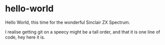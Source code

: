 # hello-world
Hello World, this time for the wonderful Sinclair ZX Spectrum. 

I realise getting git on a speecy might be a tall order, and that it is one line of code, hey here it is. 
